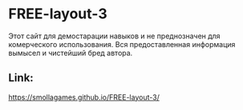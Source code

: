 # FREE-layout-3

Этот сайт для демостарации навыков и не преднозначен для комерческого использования.
Вся предоставленная информация вымысел и чистейший бред автора.

## Link:
https://smollagames.github.io/FREE-layout-3/
